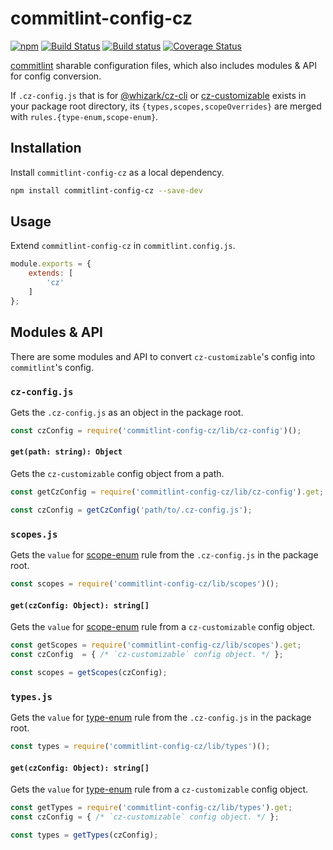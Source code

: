 # commitlint-config-cz 

[![npm][npm-image]][npm-url]
[![Build Status][travis-image]][travis-url]
[![Build status][appveyor-image]][appveyor-url]
[![Coverage Status][coveralls-image]][coveralls-url]

[commitlint][] sharable configuration files, which also includes modules & API
for config conversion.

If `.cz-config.js` that is for [@whizark/cz-cli][] or
[cz-customizable][] exists in your package root directory, its
`{types,scopes,scopeOverrides}` are merged with
`rules.{type-enum,scope-enum}`.

## Installation

Install `commitlint-config-cz` as a local dependency.

```sh
npm install commitlint-config-cz --save-dev
```

## Usage

Extend `commitlint-config-cz` in `commitlint.config.js`.

```js
module.exports = {
    extends: [
        'cz'
    ]
};
```

## Modules & API

There are some modules and API to convert `cz-customizable`'s config into `commitlint`'s config.

### `cz-config.js`

Gets the `.cz-config.js` as an object in the package root.

```javascript
const czConfig = require('commitlint-config-cz/lib/cz-config')();
````

#### `get(path: string): Object`

Gets the `cz-customizable` config object from a path.

```javascript
const getCzConfig = require('commitlint-config-cz/lib/cz-config').get;

const czConfig = getCzConfig('path/to/.cz-config.js');
````

### `scopes.js`

Gets the `value` for [scope-enum][] rule from the `.cz-config.js` in the package root.

```javascript
const scopes = require('commitlint-config-cz/lib/scopes')();
````

#### `get(czConfig: Object): string[]`

Gets the `value` for [scope-enum][] rule from a `cz-customizable` config object.

```javascript
const getScopes = require('commitlint-config-cz/lib/scopes').get;
const czConfig  = { /* `cz-customizable` config object. */ };

const scopes = getScopes(czConfig);
````

### `types.js`

Gets the `value` for [type-enum][] rule from the `.cz-config.js` in the package root.

```javascript
const types = require('commitlint-config-cz/lib/types')();
````

#### `get(czConfig: Object): string[]`

Gets the `value` for [type-enum][] rule from a `cz-customizable` config object.

```javascript
const getTypes = require('commitlint-config-cz/lib/types').get;
const czConfig = { /* `cz-customizable` config object. */ };

const types = getTypes(czConfig);
````

[commitlint]: https://github.com/marionebl/commitlint
[@whizark/cz-cli]: https://github.com/whizark/cz-cli
[cz-customizable]: https://github.com/leonardoanalista/cz-customizable

[npm-image]: https://img.shields.io/npm/v/commitlint-config-cz.svg
[npm-url]: https://www.npmjs.com/commitlint-config-cz

[coveralls-image]: https://coveralls.io/repos/whizark/commitlint-config-cz/badge.svg?branch=master&service=github
[coveralls-url]: https://coveralls.io/github/whizark/commitlint-config-cz?branch=master

[travis-image]: https://travis-ci.org/whizark/commitlint-config-cz.svg?branch=master
[travis-url]: https://travis-ci.org/whizark/commitlint-config-cz

[appveyor-image]: https://ci.appveyor.com/api/projects/status/github/whizark/commitlint-config-cz?branch=master&svg=true
[appveyor-url]: https://ci.appveyor.com/project/whizark/commitlint-config-cz/branch/master

[scope-enum]: http://marionebl.github.io/commitlint/#/reference-rules?id=scope-enum
[type-enum]: http://marionebl.github.io/commitlint/#/reference-rules?id=type-enum
